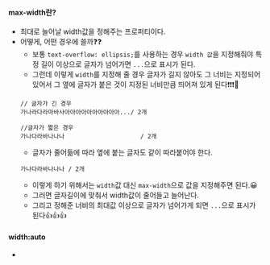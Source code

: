 #### max-width란?
+ 최대로 늘어날 width값을 정해주는 프로퍼티이다.
+ 어떻게, 어떤 경우에 쓸까❓❓
  + 보통 `text-overflow: ellipsis;`를 사용하는 경우 `width 값`을 지정해줘야 특정 길이 이상으로 글자가 넘어가면 `...`으로 표시가 된다.
  + 그런데 이렇게 `width`를 지정해 줄 경우 글자가 길지 않아도 그 너비는 지정되어 있어서 그 옆에 글자가 붙은 것이 지정된 너비만큼 띄어져 있게 된다❗❗❗🤬
  ```node
  // 글자가 긴 경우
  가나라다라마바사아아아아아아아아아아.../ 2개
  
  //글자가 짧은 경우
  가나다라바나나나                     / 2개
  ```
  + 글자가 줄어듦에 따라 옆에 붙는 글자도 같이 따라붙어야 한다.
  ```node
  가나다라바나나나 / 2개
  ```
  + 이렇게 하기 위해서는 `width`값 대신 `max-width`으로 값을 지정해주면 된다.😀 
  + 그러면 글자길이에 맞춰서 width값이 줄어들고 늘어난다.
  + 그리고 정해준 너비의 최대값 이상으로 글자가 넘어가게 되면 `...`으로 표시가 된다👍👍👍
#### width:auto
+ 
